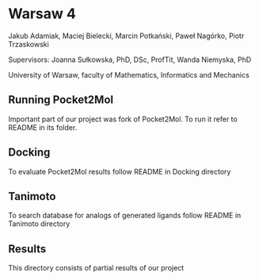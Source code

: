 ﻿# Warsaw 4
Jakub Adamiak, Maciej Bielecki, Marcin Potkański, Paweł Nagórko, Piotr Trzaskowski

Supervisors: Joanna Sułkowska, PhD, DSc, ProfTit, Wanda Niemyska, PhD

University of Warsaw, faculty of Mathematics, Informatics and Mechanics

## Running Pocket2Mol
Important part of our project was fork of Pocket2Mol. To run it refer to README in its folder.

## Docking
To evaluate Pocket2Mol results follow README in Docking directory
## Tanimoto
To search database for analogs of generated ligands follow README in Tanimoto directory
## Results
This directory consists of partial results of our project
